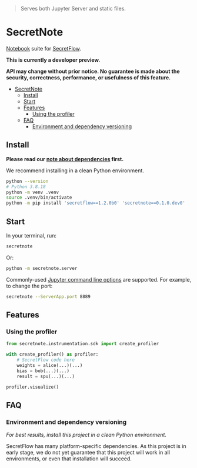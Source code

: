 > Serves both Jupyter Server and static files.

# SecretNote

[Notebook] suite for [SecretFlow].

[Notebook]: https://jupyter.org
[SecretFlow]: https://www.secretflow.org.cn

**This is currently a developer preview.**

**API may change without prior notice. No guarantee is made about the security, correctness, performance, or usefulness of this feature.**

- [SecretNote](#secretnote)
  - [Install](#install)
  - [Start](#start)
  - [Features](#features)
    - [Using the profiler](#using-the-profiler)
  - [FAQ](#faq)
    - [Environment and dependency versioning](#environment-and-dependency-versioning)

## Install

**Please read our [note about dependencies](#environment-and-dependency-versioning) first.**

We recommend installing in a clean Python environment.

```bash
python --version
# Python 3.8.18
python -m venv .venv
source .venv/bin/activate
python -m pip install 'secretflow==1.2.0b0' 'secretnote==0.1.0.dev0'
```

## Start

In your terminal, run:

```bash
secretnote
```

Or:

```bash
python -m secretnote.server
```

Commonly-used [Jupyter command line options][jupyter-options] are supported. For example, to change the port:

```bash
secretnote --ServerApp.port 8889
```

[jupyter-options]: https://jupyterlab-server.readthedocs.io/en/latest/api/app-config.html

## Features

### Using the profiler

```python
from secretnote.instrumentation.sdk import create_profiler

with create_profiler() as profiler:
    # SecretFlow code here
    weights = alice(...)(...)
    bias = bob(...)(...)
    result = spu(...)(...)

profiler.visualize()
```

## FAQ

### Environment and dependency versioning

_For best results, install this project in a clean Python environment._

SecretFlow has many platform-specific dependencies. As this project is in early stage, we do not yet guarantee that this project will work in all environments, or even that installation will succeed.
